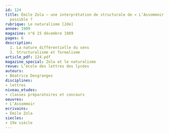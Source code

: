 ```yaml
---
id: 124
title: Émile Zola – une interprétation de structurale de « L’Assommoir » est-elle
  possible ?
rubrique: Le naturalisme [2de]
annee: 1989
magazine: n°6 15 décembre 1989
pages: 6
description: 
  1. La nature différentielle du sens
  2. Structuralisme et formalisme
article_pdf: 124.pdf
magazine_special: Zola et le naturalisme
revue: L’école des lettres des lycées
auteurs:
- Béatrice Desgranges
disciplines:
- lettres
niveau_etudes:
- classes préparatoires et concours
oeuvres:
- L’Assommoir
ecrivains:
- Émile Zola
siecles:
- 19e siècle
---
```

